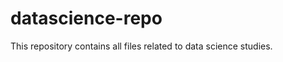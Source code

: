 datascience-repo
================

This repository contains all files related to data science studies.
